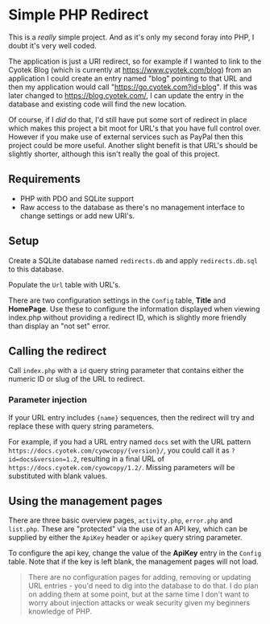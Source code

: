 Simple PHP Redirect
===================

This is a _really_ simple project. And as it's only my second foray into PHP, I doubt it's very well coded.

The application is just a URI redirect, so for example if I wanted to link to the Cyotek Blog (which is currently at https://www.cyotek.com/blog) from an application I could create an entry named "blog" pointing to that URL and then my application would call "https://go.cyotek.com?id=blog". If this was later changed to https://blog.cyotek.com/, I can update the entry in the database and existing code will find the new location.

Of course, if I _did_ do that, I'd still have put some sort of redirect in place which makes this project a bit moot for URL's that you have full control over. However if you make use of external services such as PayPal then this project could be more useful. Another slight benefit is that URL's should be slightly shorter, although this isn't really the goal of this project. 

Requirements
------------

* PHP with PDO and SQLite support
* Raw access to the database as there's no management interface to change settings or add new URI's.

Setup
-----

Create a SQLite database named `redirects.db` and apply `redirects.db.sql` to this database.

Populate the `Url` table with URL's.

There are two configuration settings in the `Config` table, **Title** and **HomePage**. Use these to configure the information displayed when viewing index.php without providing a redirect ID, which is slightly more friendly than display an "not set" error.

Calling the redirect
--------------------

Call `index.php` with a `id` query string parameter that contains either the numeric ID or slug of the URL to redirect.

### Parameter injection

If your URL entry includes `{name}` sequences, then the redirect will try and replace these with query string parameters.

For example, if you had a URL entry named `docs` set with the URL pattern `https://docs.cyotek.com/cyowcopy/{version}/`, you could call it as `?id=docs&version=1.2`, resulting in a final URL of `https://docs.cyotek.com/cyowcopy/1.2/`. Missing parameters will be substituted with blank values. 

Using the management pages
--------------------------

There are three basic overview pages, `activity.php`, `error.php` and `list.php`. These are "protected" via the use of an API key, which can be supplied by either the `ApiKey` header or `apikey` query string parameter.

To configure the api key, change the value of the **ApiKey** entry in the `Config` table. Note that if the key is left blank, the management pages will not load. 

> There are no configuration pages for adding, removing or updating URL entries - you'd need to dig into the database to do that. I do plan on adding them at some point, but at the same time I don't want to worry about injection attacks or weak security given my beginners knowledge of PHP.

